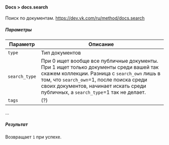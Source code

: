 #### Docs > docs.search

Поиск по документам.
https://dev.vk.com/ru/method/docs.search

##### Параметры

|Параметр|Описание|
|--|--|
|`type`|Тип документов|
|`search_type`|При 0 ищет вообще все публичные документы. При 1 ищет только документы среди вашей так скажем коллекции. Разница с `search_own` лишь в том, что `search_own`=1, после поиска среди своих документов, начинает искать среди публичных, а `search_type`=1 так не делает.|
|`tags`|(?)|
...

##### Результат

Возвращает `1` при успехе.
